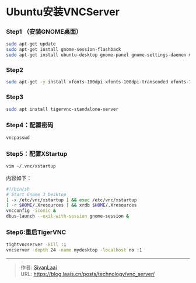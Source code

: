# Ubuntu安装VNCServer



### Step1 （安装GNOME桌面）
```bash
sudo apt-get update 
sudo apt-get install gnome-session-flashback 
sudo apt-get install ubuntu-desktop gnome-panel gnome-settings-daemon metacity nautilus gnome-terminal -y
```

### Step2
```bash
sudo apt-get -y install xfonts-100dpi xfonts-100dpi-transcoded xfonts-75dpi xfonts-75dpi-transcoded xfonts-base
```
### Step3
```bash
sudo apt install tigervnc-standalone-server
```
### Step4：配置密码
```bash
vncpasswd
```
### Step5：配置XStartup
```bash
vim ~/.vnc/xstartup
```
内容如下：
```bash
#!/bin/sh
# Start Gnome 3 Desktop
[ -x /etc/vnc/xstartup ] && exec /etc/vnc/xstartup
[ -r $HOME/.Xresources ] && xrdb $HOME/.Xresources
vncconfig -iconic &
dbus-launch --exit-with-session gnome-session &
```

### Step6:重启TigerVNC
```bash
tightvncserver -kill :1 
vncserver -depth 24 -name mydesktop -localhost no :1
```


---

> 作者: [SivanLaai](https://blog.laais.cn)  
> URL: https://blog.laais.cn/posts/technology/vnc_server/  

